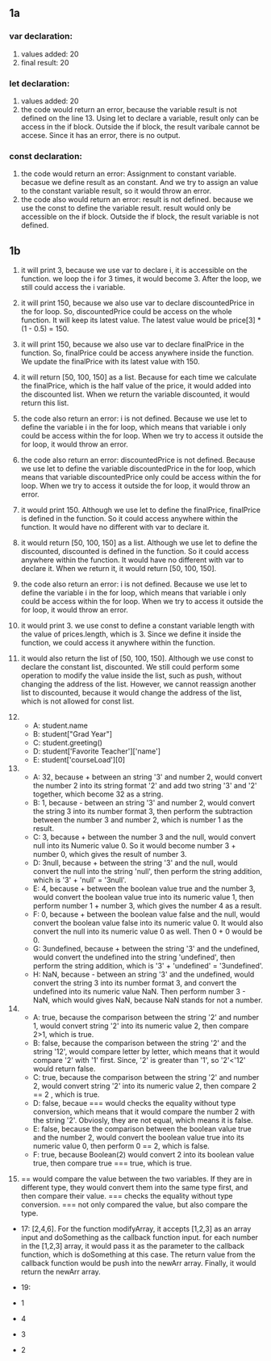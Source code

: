## 1a 
### var declaration:
1. values added: 20
2. final result: 20

### let declaration:
1. values added: 20
2.  the code would return an error, because the variable result is not defined on the line 13. Using let to declare a variable, result only can be access in the if block. Outside the if block, the result varibale cannot be accese. Since it has an error, there is no output.

### const declaration:
1. the code would return an error: Assignment to constant variable. becasue we define result as an constant. And we try to assign an value to the constant variable result, so it would throw an error.
2. the code also would return an error: result is not defined. because we use the const to define the variable result. result would only be accessible on the if block. Outside the if block, the result variable is not  defined.

## 1b
1. it will print 3, because we use var to declare i, it is accessible on the function. we loop the i for 3 times, it would become 3. After the loop, we still could access the i variable.
2. it will print 150, because we also use var to declare discountedPrice in the for loop. So, discountedPrice could be access on the whole function. It will keep its latest value. The latest value would be price[3] * (1 - 0.5) = 150.
3. it will print 150, because we also use var to declare finalPrice in the function. So, finalPrice could be access anywhere inside the function. We update the finalPrice with its latest value with 150. 
4. it will return [50, 100, 150] as a list. Because for each time we calculate the finalPrice, which is the half value of the price, it would added into the discounted list. When we return the variable discounted, it would return this list.
5. the code also return an error: i is not defined. Because we use let to define the variable i in the for loop, which means that variable i only could be access within the for loop. When we try to access it outside the for loop, it would throw an error.
6. the code also return an error: discountedPrice is not defined. Because we use let to define the variable discountedPrice in the for loop, which means that variable discountedPrice only could be access within the for loop. When we try to access it outside the for loop, it would throw an error.
7. it would print 150. Although we use let to define the finalPrice, finalPrice is defined in the function. So it could access anywhere within the function. It would have no different with var to declare it.
8. it would return [50, 100, 150] as a list. Although we use let to define the discounted, discounted is defined in the function. So it could access anywhere within the function. It would have no different with var to declare it. When we return it, it would return [50, 100, 150].
9. the code also return an error: i is not defined. Because we use let to define the variable i in the for loop, which means that variable i only could be access within the for loop. When we try to access it outside the for loop, it would throw an error.
10. it would print 3. we use const to define a constant variable length with the value of prices.length, which is 3. Since we define it inside the function, we could access it anywhere within the function.
11. it would also return the list of [50, 100, 150]. Although we use const to declare the constant list, discounted. We still could perform some operation to modify the value inside the list, such as push, without changing the address of the list. However, we cannot reassign another list to discounted, because it would change the address of the list, which is not allowed for const list.
12. * A: student.name
    * B: student["Grad Year"]
    * C: student.greeting()
    * D: student['Favorite Teacher']['name']
    * E: student['courseLoad'][0]

13. * A: 32, because + between an string '3' and number 2, would convert the number 2 into its string format '2' and add two string '3' and '2' together, which become 32 as a string.
    * B: 1, because - between an string '3' and number 2, would convert the string 3 into its number format 3, then perform the subtraction between the number 3 and number 2, which is number 1 as the result.
    * C: 3, because +  between the number 3 and the null, would convert null into its Numeric value 0. So it would become number 3 + number 0, which gives the result of number 3.
    * D: 3null, because + between the string '3' and the null, would convert the null into the string 'null', then perform the string addition, which is '3' + 'null' = '3null'.
    * E: 4, because + between the boolean value true and the number 3, would convert the boolean value true into its numeric value 1, then perform number 1 + number 3, which gives the number 4 as a result.
    * F: 0, because + between the boolean value false and the null, would convert the boolean value false into its numeric value 0. It would also convert the null into its numeric value 0 as well. Then 0 + 0 would be 0. 
    * G: 3undefined, because + between the string '3' and the undefined, would convert the undefined into the string 'undefined', then perform the string addition, which is '3' + 'undefined' = '3undefined'.
    * H: NaN, because - between an string '3' and the undefined, would convert the string 3 into its number format 3, and convert the undefined into its numeric value NaN. Then perform number 3 - NaN, which would gives NaN, because NaN stands for not a number. 

14. * A: true, because the comparison between the string '2' and number 1, would convert string '2' into its numeric value 2, then compare 2>1, which is true.
    * B: false, because the comparison between the string '2' and the string '12', would compare letter by letter, which means that it would compare '2' with '1' first. Since, '2' is greater than '1', so '2'<'12' would return false.
    * C: true,  because the comparison between the string '2' and number 2, would convert string '2' into its numeric value 2, then compare 2 == 2 , which is true.
    * D: false, becaue === would checks the equality without type conversion, which means that it would compare the number 2 with the string '2'. Obviosly, they are not equal, which means it is false. 
    * E: false, because the comparison between the boolean value true and the number 2, would convert the boolean value true into its numeric value 0, then perform 0 == 2, which is false.
    * F: true, because Boolean(2) would convert 2 into its boolean value true, then compare true === true, which is true.

15. == would compare the value between the two variables. If they are in different type, they would convert them into the same type first, and then compare their value. === checks the equality without type conversion. === not only compared the value, but also compare the type. 


- 17: [2,4,6].  For the function modifyArray, it accepts [1,2,3] as an array input and doSomething as the callback function input. for each number in the [1,2,3] array, it would pass it as the parameter to the callback function, which is doSomething at this case. The return value from the callback function would be push into the newArr array. Finally, it would return the newArr array.

- 19: 
- 1
- 4
- 3
- 2

